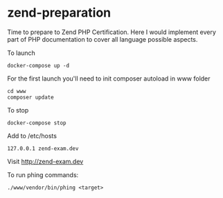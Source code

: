 # zend-preparation
Time to prepare to Zend PHP Certification. Here I would implement every part of PHP documentation to cover all language possible aspects.

To launch
```
docker-compose up -d
```

For the first launch you'll need to init composer autoload in www folder

```
cd www
composer update
```

To stop
```
docker-compose stop
```

Add to /etc/hosts
```
127.0.0.1 zend-exam.dev
``` 

Visit http://zend-exam.dev 

To run phing commands:
```
./www/vendor/bin/phing <target>
```